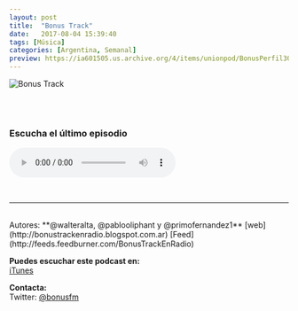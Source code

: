 ```yaml
---
layout: post
title:  "Bonus Track"
date:   2017-08-04 15:39:40
tags: [Música]
categories: [Argentina, Semanal]
preview: https://ia601505.us.archive.org/4/items/unionpod/BonusPerfil300.jpg
---
```


![Bonus Track](https://archive.org/download/unionpod/bonus%20perfil500.jpg)  

<br/>  
<br/>  


### Escucha el último episodio  

<!--reproductor-feed=http://feeds.feedburner.com/BonusTrackEnRadio-->
<!--reproductor-start-->
<audio id="audio" preload="auto" controls="" src="http://media.whooshkaa.com/podcasts/1923/episodes/abdffc-bonus217.mp3?id=183144"></audio>
<!--reproductor-end-->

<br>

_ _ _
<br>
Autores: **@walteralta, @pablooliphant y @primofernandez1**  
[web](http://bonustrackenradio.blogspot.com.ar)  
[Feed](http://feeds.feedburner.com/BonusTrackEnRadio)   


**Puedes escuchar este podcast en:**  
[iTunes](https://itunes.apple.com/ar/podcast/podcast-bonus-track-en-radio/id1199280628?mt=2)  

**Contacta:**  
Twitter: [@bonusfm](https://twitter.com/bonusfm)  






